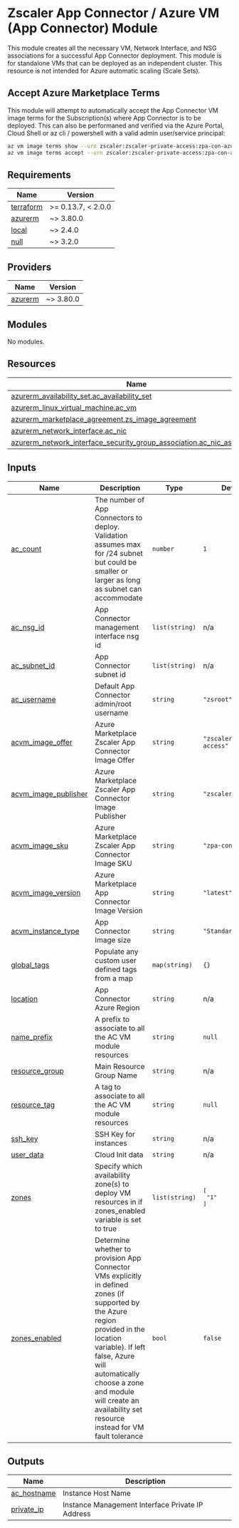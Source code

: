 # Zscaler App Connector / Azure VM (App Connector) Module

This module creates all the necessary VM, Network Interface, and NSG associations for a successful App Connector deployment. This module is for standalone VMs that can be deployed as an independent cluster. This resource is not intended for Azure automatic scaling (Scale Sets).

## Accept Azure Marketplace Terms

This module will attempt to automatically accept the App Connector VM image terms for the Subscription(s) where App Connector is to be deployed. This can also be performaned and verified via the Azure Portal, Cloud Shell or az cli / powershell with a valid admin user/service principal:

```sh
az vm image terms show --urn zscaler:zscaler-private-access:zpa-con-azure:latest
az vm image terms accept --urn zscaler:zscaler-private-access:zpa-con-azure:latest
```


<!-- BEGINNING OF PRE-COMMIT-TERRAFORM DOCS HOOK -->
## Requirements

| Name | Version |
|------|---------|
| <a name="requirement_terraform"></a> [terraform](#requirement\_terraform) | >= 0.13.7, < 2.0.0 |
| <a name="requirement_azurerm"></a> [azurerm](#requirement\_azurerm) | ~> 3.80.0 |
| <a name="requirement_local"></a> [local](#requirement\_local) | ~> 2.4.0 |
| <a name="requirement_null"></a> [null](#requirement\_null) | ~> 3.2.0 |

## Providers

| Name | Version |
|------|---------|
| <a name="provider_azurerm"></a> [azurerm](#provider\_azurerm) | ~> 3.80.0 |

## Modules

No modules.

## Resources

| Name | Type |
|------|------|
| [azurerm_availability_set.ac_availability_set](https://registry.terraform.io/providers/hashicorp/azurerm/latest/docs/resources/availability_set) | resource |
| [azurerm_linux_virtual_machine.ac_vm](https://registry.terraform.io/providers/hashicorp/azurerm/latest/docs/resources/linux_virtual_machine) | resource |
| [azurerm_marketplace_agreement.zs_image_agreement](https://registry.terraform.io/providers/hashicorp/azurerm/latest/docs/resources/marketplace_agreement) | resource |
| [azurerm_network_interface.ac_nic](https://registry.terraform.io/providers/hashicorp/azurerm/latest/docs/resources/network_interface) | resource |
| [azurerm_network_interface_security_group_association.ac_nic_association](https://registry.terraform.io/providers/hashicorp/azurerm/latest/docs/resources/network_interface_security_group_association) | resource |

## Inputs

| Name | Description | Type | Default | Required |
|------|-------------|------|---------|:--------:|
| <a name="input_ac_count"></a> [ac\_count](#input\_ac\_count) | The number of App Connectors to deploy.  Validation assumes max for /24 subnet but could be smaller or larger as long as subnet can accommodate | `number` | `1` | no |
| <a name="input_ac_nsg_id"></a> [ac\_nsg\_id](#input\_ac\_nsg\_id) | App Connector management interface nsg id | `list(string)` | n/a | yes |
| <a name="input_ac_subnet_id"></a> [ac\_subnet\_id](#input\_ac\_subnet\_id) | App Connector subnet id | `list(string)` | n/a | yes |
| <a name="input_ac_username"></a> [ac\_username](#input\_ac\_username) | Default App Connector admin/root username | `string` | `"zsroot"` | no |
| <a name="input_acvm_image_offer"></a> [acvm\_image\_offer](#input\_acvm\_image\_offer) | Azure Marketplace Zscaler App Connector Image Offer | `string` | `"zscaler-private-access"` | no |
| <a name="input_acvm_image_publisher"></a> [acvm\_image\_publisher](#input\_acvm\_image\_publisher) | Azure Marketplace Zscaler App Connector Image Publisher | `string` | `"zscaler"` | no |
| <a name="input_acvm_image_sku"></a> [acvm\_image\_sku](#input\_acvm\_image\_sku) | Azure Marketplace Zscaler App Connector Image SKU | `string` | `"zpa-con-azure"` | no |
| <a name="input_acvm_image_version"></a> [acvm\_image\_version](#input\_acvm\_image\_version) | Azure Marketplace App Connector Image Version | `string` | `"latest"` | no |
| <a name="input_acvm_instance_type"></a> [acvm\_instance\_type](#input\_acvm\_instance\_type) | App Connector Image size | `string` | `"Standard_D4s_v3"` | no |
| <a name="input_global_tags"></a> [global\_tags](#input\_global\_tags) | Populate any custom user defined tags from a map | `map(string)` | `{}` | no |
| <a name="input_location"></a> [location](#input\_location) | App Connector Azure Region | `string` | n/a | yes |
| <a name="input_name_prefix"></a> [name\_prefix](#input\_name\_prefix) | A prefix to associate to all the AC VM module resources | `string` | `null` | no |
| <a name="input_resource_group"></a> [resource\_group](#input\_resource\_group) | Main Resource Group Name | `string` | n/a | yes |
| <a name="input_resource_tag"></a> [resource\_tag](#input\_resource\_tag) | A tag to associate to all the AC VM module resources | `string` | `null` | no |
| <a name="input_ssh_key"></a> [ssh\_key](#input\_ssh\_key) | SSH Key for instances | `string` | n/a | yes |
| <a name="input_user_data"></a> [user\_data](#input\_user\_data) | Cloud Init data | `string` | n/a | yes |
| <a name="input_zones"></a> [zones](#input\_zones) | Specify which availability zone(s) to deploy VM resources in if zones\_enabled variable is set to true | `list(string)` | <pre>[<br>  "1"<br>]</pre> | no |
| <a name="input_zones_enabled"></a> [zones\_enabled](#input\_zones\_enabled) | Determine whether to provision App Connector VMs explicitly in defined zones (if supported by the Azure region provided in the location variable). If left false, Azure will automatically choose a zone and module will create an availability set resource instead for VM fault tolerance | `bool` | `false` | no |

## Outputs

| Name | Description |
|------|-------------|
| <a name="output_ac_hostname"></a> [ac\_hostname](#output\_ac\_hostname) | Instance Host Name |
| <a name="output_private_ip"></a> [private\_ip](#output\_private\_ip) | Instance Management Interface Private IP Address |
<!-- END OF PRE-COMMIT-TERRAFORM DOCS HOOK -->

